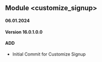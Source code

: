 ## Module <customize_signup>

#### 06.01.2024
#### Version 16.0.1.0.0
#### ADD
 - Initial Commit for Customize Signup
